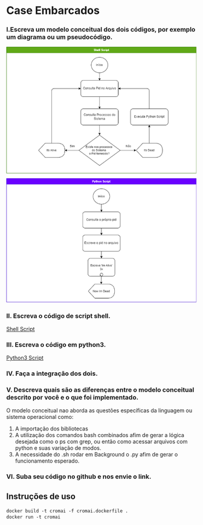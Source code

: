 # Case Embarcados

### I.Escreva um modelo conceitual dos dois códigos, por exemplo um diagrama ou um pseudocódigo.

![](diagrama.png)

### II. Escreva o código de script shell.

[Shell Script](cromai.sh)

### III. Escreva o código em python3.

[Python3 Script](cromai.py)

### IV. Faça a integração dos dois.

### V. Descreva quais são as diferenças entre o modelo conceitual descrito por você e o que foi implementado.

O modelo conceitual nao aborda as questões específicas da linguagem ou sistema operacional como:
1. A importação dos bibliotecas
2. A utilização dos comandos bash combinados afim de gerar a lógica desejada como o ps com grep, ou então como acessar arquivos com
python e suas variação de modos.
3. A necessidade do .sh rodar em Background o .py afim de gerar o funcionamento esperado.

### VI. Suba seu código no github e nos envie o link.

## Instruções de uso

``` 
docker build -t cromai -f cromai.dockerfile .
docker run -t cromai
```
